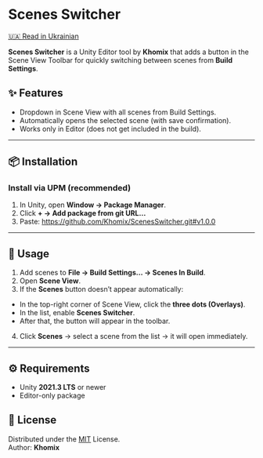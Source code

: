 # Scenes Switcher

[🇺🇦 Read in Ukrainian](README.uk.md)

**Scenes Switcher** is a Unity Editor tool by **Khomix** that adds a button in the Scene View Toolbar for quickly switching between scenes from **Build Settings**.

## ✨ Features
- Dropdown in Scene View with all scenes from Build Settings.
- Automatically opens the selected scene (with save confirmation).
- Works only in Editor (does not get included in the build).

---

## 📦 Installation

### Install via UPM (recommended)
1. In Unity, open **Window → Package Manager**.
2. Click **+ → Add package from git URL…**
3. Paste:
   https://github.com/Khomix/ScenesSwitcher.git#v1.0.0
---

## 🚀 Usage
1. Add scenes to **File → Build Settings… → Scenes In Build**.
2. Open **Scene View**.
3. If the **Scenes** button doesn’t appear automatically:
- In the top-right corner of Scene View, click the **three dots (Overlays)**.
- In the list, enable **Scenes Switcher**.
- After that, the button will appear in the toolbar.
4. Click **Scenes** → select a scene from the list → it will open immediately.

---


## ⚙️ Requirements
- Unity **2021.3 LTS** or newer
- Editor-only package



## 📜 License
Distributed under the [MIT](LICENSE) License.  
Author: **Khomix**

